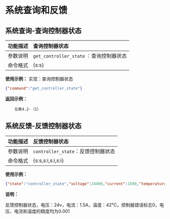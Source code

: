 # 系统查询和反馈

## 系统查询-查询控制器状态

| 功能描述 | 查询控制器状态                         |
| :--- | :------------------------------ |
| 参数说明 | `get_controller_state` ：查询控制器状态 |
| 命令格式 | {s\:s}                          |

**使用示例：**
实现：查询控制器状态

```json
{"command":"get_controller_state"}
```

**返回示例：**

        见表4.2-（1） 

## 系统反馈-反馈控制器状态

| 功能描述 | 反馈控制器状态                    |
| :--- | :------------------------- |
| 参数说明 | `controller_state`：反馈控制器状态 |
| 命令格式 | {s\:s,s\:i,s\:i,s\:i}      |

**使用示例：**

```json
{"state":"controller_state","voltage":24000,"current":1500,"temperature":42000,"err_flag":0}
```

**说明：**

反馈控制器状态，电压：24v，电流：1.5A，温度：42℃，控制器错误标志0，电压、电流和温度的精度均为0.001
